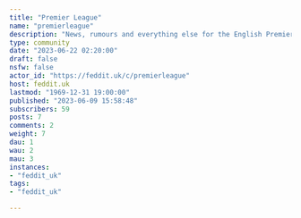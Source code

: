 ```yaml
---
title: "Premier League" 
name: "premierleague"
description: "News, rumours and everything else for the English Premier League"
type: community
date: "2023-06-22 02:20:00"
draft: false
nsfw: false
actor_id: "https://feddit.uk/c/premierleague"
host: feddit.uk
lastmod: "1969-12-31 19:00:00"
published: "2023-06-09 15:58:48"
subscribers: 59
posts: 7
comments: 2
weight: 7
dau: 1
wau: 2
mau: 3
instances:
- "feddit_uk"
tags: 
- "feddit_uk"

---
```

